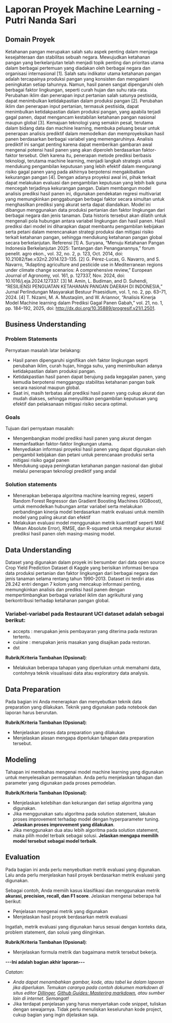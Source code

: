 # Laporan Proyek Machine Learning - Putri Nanda Sari

## Domain Proyek

Ketahanan pangan merupakan salah satu aspek penting dalam menjaga kesejahteraan dan stabilitas sebuah negara. Mewujudkan ketahanan pangan yang berkelanjutan telah menjadi topik penting dan prioritas utama dalam berbagai pertemuan yang diadakan oleh berbagai negara dan organisasi internasional [1]. Salah satu indikator utama ketahanan pangan adalah tercapainya produksi pangan yang konsisten dan mengalami peningkatan setiap tahunnya. Namun, hasil panen sangat dipengaruhi oleh berbagai faktor lingkungan, seperti curah hujan dan suhu rata-rata. Perubahan iklim dan penerapan input pertanian salah satunya pestisida, dapat menimbulkan ketidakpastian dalam produksi pangan [2]. Perubahan iklim dan penerapan input pertanian, termasuk pestisida, dapat menimbulkan ketidakpastian dalam produksi pangan, yang apabila terjadi gagal panen, dapat mengancam kestabilan ketahanan pangan nasional maupun global [3].
Kemajuan teknologi yang semakin pesat, terutama dalam bidang data dan machine learning, membuka peluang besar untuk penerapan analisis prediktif dalam memodelkan dan memproyeksikan hasil panen berdasarkan berbagai variabel yang memengaruhinya. Analisis prediktif ini sangat penting karena dapat memberikan gambaran awal mengenai potensi hasil panen yang akan diperoleh berdasarkan faktor-faktor tersebut. Oleh karena itu, penerapan metode prediksi berbasis teknologi, terutama machine learning, menjadi langkah strategis untuk mendukung pengambilan keputusan yang lebih efektif dalam mengurangi risiko gagal panen yang pada akhirnya berpotensi mengakibatkan kekurangan pangan [4]. Dengan adanya proyeksi awal ini, pihak terkait dapat melakukan evaluasi dan pengambilan keputusan yang lebih baik guna mencegah terjadinya kekurangan pangan.
Dalam membangun model analisis prediksi hasil panen ini, digunakan pendekatan regresi multivariat yang memungkinkan penggabungan berbagai faktor secara simultan untuk menghasilkan prediksi yang akurat serta dapat diandalkan. Model ini dibangun menggunakan data produksi pertanian dan faktor lingkungan dari berbagai negara dan jenis tanaman. Data historis tersebut akan dilatih untuk mengenali pola hubungan antara variabel lingkungan dan hasil panen. Hasil prediksi dari model ini diharapkan dapat membantu pengambilan kebijakan serta petani dalam merencanakan strategi produksi dan mitigasi risiko terkait ketahanan pangan, sehingga mendukung ketahanan pangan global secara berkelanjutan.
Referensi
[1]	A. Suryana, “Menuju Ketahanan Pangan Indonesia Berkelanjutan 2025: Tantangan dan Penanganannya,” forum penelit. agro ekon., vol. 32, no. 2, p. 123, Oct. 2014, doi: 10.21082/fae.v32n2.2014.123-135.
[2]	G. Pérez-Lucas, G. Navarro, and S. Navarro, “Adapting agriculture and pesticide use in Mediterranean regions under climate change scenarios: A comprehensive review,” European Journal of Agronomy, vol. 161, p. 127337, Nov. 2024, doi: 10.1016/j.eja.2024.127337.
[3]	M. Amin, L. Budiman, and D. Suhendi, “RESILIENSI PENGUATAN KETAHANAN PANGAN DAERAH DI INDONESIA,” Jurnal Perlindungan Masyarakat Bestuur Praesidium, vol. 1, no. 2, pp. 63–71, 2024.
[4]	T. Nizami, M. A. Mustaqiim, and W. Ariannor, “Analisis Kinerja Model Machine learning dalam Prediksi Gagal Panen Gabah,” vol. 21, no. 1, pp. 184–192, 2025, doi: http://dx.doi.org/10.35889/progresif.v21i1.2501.

## Business Understanding

### Problem Statements
Pernyataan masalah latar belakang:
- Hasil panen dipengaruhi signifikan oleh faktor lingkungan seprti perubahan iklim, curah hujan, hingga suhu, yang menimbulkan adanya ketidakpastian dalam produksi pangan.
- Ketidakpastian hasil panen dapat berujung pada kegagalan panen, yang kemudia berpotensi mengganggu stabilitas ketahanan pangan baik secara nasional maupun global.
- Saat ini, masih terbatas alat prediksi hasil panen yang cukup akurat dan mudah diakses, sehingga menyulitkan pengambilan keputusan yang efektif dan pelaksanaan mitigasi risiko secara optimal.
### Goals
Tujuan dari pernyataan masalah:
- Mengembangkan model prediksi hasil panen yang akurat dengan memanfaatkan faktor-faktor lingkungan utama.
- Menyediakan informasi proyeksi hasil panen yang dapat digunakan oleh pengambil kebijakan dan petani untuk perencanaan produksi serta mitigasi risiko gagal panen
- Mendukung upaya peningkatan ketahanan pangan nasional dan global melalui penerapan teknologi prediktif yang andal
### Solution statements
- Menerapkan beberapa algoritma machine learning regresi, seperti Random Forest Regressor dan Gradient Boosting Machines (XGBoost), untuk memodelkan hubungan antar variabel serta melakukan perbandingan kinerja model berdasarkan matrik evaluasi untuk memilih model yang paling akurat dan efektif
- Melakukan evaluasi model menggunakan metrik kuantitatif seperti MAE (Mean Absolute Error), RMSE, dan R-squared untuk mengukur akurasi prediksi hasil panen oleh masing-masing model.


## Data Understanding
Dataset yang digunakan dalam proyek ini bersumber dari data open source Crop Yield Prediction Dataset di Kaggle yang berisikan informasi berupa data produksi pertanian dan faktor lingkungan dari berbagai negara dan jenis tanaman selama rentang tahun 1990-2013. Dataset ini terdiri atas 28.242 entri dengan 7 kolom yang mencakup informasi penting, memungkinkan analisis dan prediksi hasil panen dengan mempertimbangkan berbagai variabel iklim dan agrikultural yang berkontribusi terhadap ketahanan pangan global.  

### Variabel-variabel pada Restaurant UCI dataset adalah sebagai berikut:
- accepts : merupakan jenis pembayaran yang diterima pada restoran tertentu.
- cuisine : merupakan jenis masakan yang disajikan pada restoran.
- dst

**Rubrik/Kriteria Tambahan (Opsional)**:
- Melakukan beberapa tahapan yang diperlukan untuk memahami data, contohnya teknik visualisasi data atau exploratory data analysis.

## Data Preparation
Pada bagian ini Anda menerapkan dan menyebutkan teknik data preparation yang dilakukan. Teknik yang digunakan pada notebook dan laporan harus berurutan.

**Rubrik/Kriteria Tambahan (Opsional)**: 
- Menjelaskan proses data preparation yang dilakukan
- Menjelaskan alasan mengapa diperlukan tahapan data preparation tersebut.

## Modeling
Tahapan ini membahas mengenai model machine learning yang digunakan untuk menyelesaikan permasalahan. Anda perlu menjelaskan tahapan dan parameter yang digunakan pada proses pemodelan.

**Rubrik/Kriteria Tambahan (Opsional)**: 
- Menjelaskan kelebihan dan kekurangan dari setiap algoritma yang digunakan.
- Jika menggunakan satu algoritma pada solution statement, lakukan proses improvement terhadap model dengan hyperparameter tuning. **Jelaskan proses improvement yang dilakukan**.
- Jika menggunakan dua atau lebih algoritma pada solution statement, maka pilih model terbaik sebagai solusi. **Jelaskan mengapa memilih model tersebut sebagai model terbaik**.

## Evaluation
Pada bagian ini anda perlu menyebutkan metrik evaluasi yang digunakan. Lalu anda perlu menjelaskan hasil proyek berdasarkan metrik evaluasi yang digunakan.

Sebagai contoh, Anda memiih kasus klasifikasi dan menggunakan metrik **akurasi, precision, recall, dan F1 score**. Jelaskan mengenai beberapa hal berikut:
- Penjelasan mengenai metrik yang digunakan
- Menjelaskan hasil proyek berdasarkan metrik evaluasi

Ingatlah, metrik evaluasi yang digunakan harus sesuai dengan konteks data, problem statement, dan solusi yang diinginkan.

**Rubrik/Kriteria Tambahan (Opsional)**: 
- Menjelaskan formula metrik dan bagaimana metrik tersebut bekerja.

**---Ini adalah bagian akhir laporan---**

_Catatan:_
- _Anda dapat menambahkan gambar, kode, atau tabel ke dalam laporan jika diperlukan. Temukan caranya pada contoh dokumen markdown di situs editor [Dillinger](https://dillinger.io/), [Github Guides: Mastering markdown](https://guides.github.com/features/mastering-markdown/), atau sumber lain di internet. Semangat!_
- Jika terdapat penjelasan yang harus menyertakan code snippet, tuliskan dengan sewajarnya. Tidak perlu menuliskan keseluruhan kode project, cukup bagian yang ingin dijelaskan saja.

